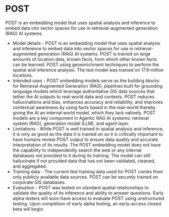 # POST
POST is an embedding model that uses spatial analysis and inference to embed data into vector spaces for use in retrieval-augmented generation (RAG) AI systems.

* Model details -  POST is an embedding model that uses spatial analysis and inference to embed data into vector spaces for use in retrieval-augmented generation (RAG) AI systems. POST is trained on large amounts of location data, known facts, from which other known facts can be learned. POST using geoenrichment techniques to perform the spatial and inference analysis. The test model was trained on 17.9 million locations.
* Intended uses -  POST embedding models serve as the building blocks for Retrieval-Augmented Generation (RAG), pipelines built for grounding language models which leverage authoritative GIS data sources that tether the AI outputs to real-world data and contexts. POST reduces hallucinations and bias, enhances accuracy and reliability, and improves contextual awareness by using facts based in the real-world thereby giving the AI an internal world model, which they lack natively. POST models are a key component in Agentic RAG AI systems: retrieval system (RAG), generation model (LLM), and agent layer.
* Limitations - While POST is well trained in spatial analysis and inference, it is only as good as the data it is trained on so it is critically important to have humans review POST output to ensure data quality and accurate interpretation of its results. The POST embedding model does not have the capability to independently search the web or any internal databases not provided to it during its training. The model can still hallucinate if not provided data that has not been validated, cleaned, and aggregated.
* Training data - The current test training data used for POST comes from only publicly available data sources. POST can be securely trained on corporate GIS databases.
* Evaluation - POST was tested on standard spatial relationships to validate the quality of its inference and ability to answer questions. Early alpha testers will soon have access to evaluate POST using unstructured testing. Upon completion of early alpha testing, an early-access closed beta will begin.
